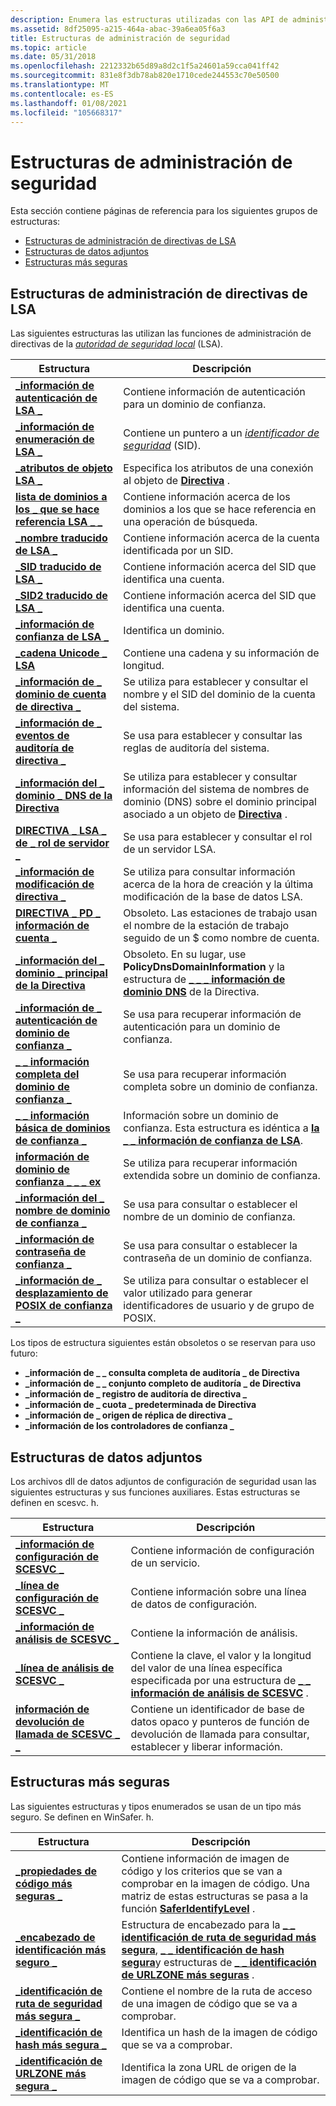 ```yaml
---
description: Enumera las estructuras utilizadas con las API de administración de seguridad.
ms.assetid: 8df25095-a215-464a-abac-39a6ea05f6a3
title: Estructuras de administración de seguridad
ms.topic: article
ms.date: 05/31/2018
ms.openlocfilehash: 2212332b65d89a8d2c1f5a24601a59cca041ff42
ms.sourcegitcommit: 831e8f3db78ab820e1710cede244553c70e50500
ms.translationtype: MT
ms.contentlocale: es-ES
ms.lasthandoff: 01/08/2021
ms.locfileid: "105668317"
---
```

# <a name="security-management-structures"></a>Estructuras de administración de seguridad

Esta sección contiene páginas de referencia para los siguientes grupos de estructuras:

-   [Estructuras de administración de directivas de LSA](#lsa-policy-management-structures)
-   [Estructuras de datos adjuntos](#attachment-structures)
-   [Estructuras más seguras](#safer-structures)

## <a name="lsa-policy-management-structures"></a>Estructuras de administración de directivas de LSA

Las siguientes estructuras las utilizan las funciones de administración de directivas de la [*autoridad de seguridad local*](/windows/desktop/SecGloss/l-gly) (LSA).



| Estructura                                                                       | Descripción                                                                                                                                   |
|---------------------------------------------------------------------------------|-----------------------------------------------------------------------------------------------------------------------------------------------|
| [**\_información de autenticación de LSA \_**](/windows/desktop/api/Ntsecapi/ns-ntsecapi-lsa_auth_information)                          | Contiene información de autenticación para un dominio de confianza.                                                                                     |
| [**\_información de enumeración de LSA \_**](/windows/desktop/api/Ntsecapi/ns-ntsecapi-lsa_enumeration_information)            | Contiene un puntero a un [*identificador de seguridad*](/windows/desktop/SecGloss/s-gly) (SID).    |
| [**\_atributos de objeto LSA \_**](/windows/desktop/api/LsaLookup/ns-lsalookup-lsa_object_attributes)                        | Especifica los atributos de una conexión al objeto de [**Directiva**](policy-object.md) .                                                       |
| [**lista de dominios a los \_ que se hace referencia LSA \_ \_**](/windows/win32/api/lsalookup/ns-lsalookup-lsa_referenced_domain_list)             | Contiene información acerca de los dominios a los que se hace referencia en una operación de búsqueda.                                                                      |
| [**\_nombre traducido de LSA \_**](/windows/desktop/api/LsaLookup/ns-lsalookup-lsa_translated_name)                            | Contiene información acerca de la cuenta identificada por un SID.                                                                                   |
| [**\_SID traducido de LSA \_**](/windows/desktop/api/Ntsecapi/ns-ntsecapi-lsa_translated_sid)                              | Contiene información acerca del SID que identifica una cuenta.                                                                                |
| [**\_SID2 traducido de LSA \_**](/windows/desktop/api/LsaLookup/ns-lsalookup-lsa_translated_sid2)                            | Contiene información acerca del SID que identifica una cuenta.                                                                                |
| [**\_información de confianza de LSA \_**](/windows/desktop/api/lsalookup/ns-lsalookup-lsa_trust_information)                        | Identifica un dominio.                                                                                                                          |
| [**\_cadena Unicode \_ LSA**](/windows/desktop/api/lsalookup/ns-lsalookup-lsa_unicode_string)                              | Contiene una cadena y su información de longitud.                                                                                                 |
| [**\_información de \_ dominio de cuenta de directiva \_**](/windows/desktop/api/LsaLookup/ns-lsalookup-policy_account_domain_info)             | Se utiliza para establecer y consultar el nombre y el SID del dominio de la cuenta del sistema.                                                                        |
| [**\_información de \_ eventos de auditoría de directiva \_**](/windows/desktop/api/Ntsecapi/ns-ntsecapi-policy_audit_events_info)                 | Se usa para establecer y consultar las reglas de auditoría del sistema.                                                                                            |
| [**\_información del \_ dominio \_ DNS de la Directiva**](/windows/desktop/api/LsaLookup/ns-lsalookup-policy_dns_domain_info)                     | Se utiliza para establecer y consultar información del sistema de nombres de dominio (DNS) sobre el dominio principal asociado a un objeto de [**Directiva**](policy-object.md) . |
| [**DIRECTIVA \_ LSA \_ de \_ rol de servidor \_**](/windows/desktop/api/Ntsecapi/ns-ntsecapi-policy_lsa_server_role_info)          | Se usa para establecer y consultar el rol de un servidor LSA.                                                                                              |
| [**\_información de modificación de directiva \_**](/windows/desktop/api/Ntsecapi/ns-ntsecapi-policy_modification_info)                  | Se utiliza para consultar información acerca de la hora de creación y la última modificación de la base de datos LSA.                                                  |
| [**DIRECTIVA \_ PD \_ información de cuenta \_**](policy-pd-account-info.md)                     | Obsoleto. Las estaciones de trabajo usan el nombre de la estación de trabajo seguido de un $ como nombre de cuenta.                                                          |
| [**\_información del \_ dominio \_ principal de la Directiva**](/windows/desktop/api/Ntsecapi/ns-ntsecapi-policy_primary_domain_info)             | Obsoleto. En su lugar, use **PolicyDnsDomainInformation** y la estructura de [**\_ \_ \_ información de dominio DNS**](/windows/desktop/api/LsaLookup/ns-lsalookup-policy_dns_domain_info) de la Directiva.           |
| [**\_información de \_ autenticación de dominio de confianza \_**](/windows/desktop/api/Ntsecapi/ns-ntsecapi-trusted_domain_auth_information)   | Se usa para recuperar información de autenticación para un dominio de confianza.                                                                             |
| [**\_ \_ información completa del dominio de confianza \_**](/windows/desktop/api/Ntsecapi/ns-ntsecapi-trusted_domain_full_information)   | Se usa para recuperar información completa sobre un dominio de confianza.                                                                                 |
| [**\_ \_ información básica de dominios de confianza \_**](/previous-versions/windows/desktop/legacy/ms722475(v=vs.85)) | Información sobre un dominio de confianza. Esta estructura es idéntica a [**la \_ \_ información de confianza de LSA**](/windows/desktop/api/lsalookup/ns-lsalookup-lsa_trust_information).                  |
| [**información de dominio de confianza \_ \_ \_ ex**](/windows/desktop/api/Ntsecapi/ns-ntsecapi-trusted_domain_information_ex)       | Se utiliza para recuperar información extendida sobre un dominio de confianza.                                                                                 |
| [**\_información del \_ nombre de dominio de confianza \_**](/windows/desktop/api/Ntsecapi/ns-ntsecapi-trusted_domain_name_info)                 | Se usa para consultar o establecer el nombre de un dominio de confianza.                                                                                            |
| [**\_información de contraseña de confianza \_**](/windows/desktop/api/Ntsecapi/ns-ntsecapi-trusted_password_info)                        | Se usa para consultar o establecer la contraseña de un dominio de confianza.                                                                                       |
| [**\_información de \_ desplazamiento de POSIX de confianza \_**](/windows/desktop/api/Ntsecapi/ns-ntsecapi-trusted_posix_offset_info)               | Se utiliza para consultar o establecer el valor utilizado para generar identificadores de usuario y de grupo de POSIX.                                                             |



 

Los tipos de estructura siguientes están obsoletos o se reservan para uso futuro:

-   **\_información de \_ \_ consulta completa de auditoría \_ de Directiva**
-   **\_información de \_ \_ conjunto completo de auditoría \_ de Directiva**
-   **\_información de \_ registro de auditoría de directiva \_**
-   **\_información de \_ cuota \_ predeterminada de Directiva**
-   **\_información de \_ origen de réplica de directiva \_**
-   **\_información de los controladores de confianza \_**

## <a name="attachment-structures"></a>Estructuras de datos adjuntos

Los archivos dll de datos adjuntos de configuración de seguridad usan las siguientes estructuras y sus funciones auxiliares. Estas estructuras se definen en scesvc. h.



| Estructura                                                        | Descripción                                                                                                                                     |
|------------------------------------------------------------------|-------------------------------------------------------------------------------------------------------------------------------------------------|
| [**\_información de configuración de SCESVC \_**](/windows/win32/api/scesvc/ns-scesvc-scesvc_configuration_info) | Contiene información de configuración de un servicio.                                                                                               |
| [**\_línea de configuración de SCESVC \_**](/windows/win32/api/scesvc/ns-scesvc-scesvc_configuration_line) | Contiene información sobre una línea de datos de configuración.                                                                                        |
| [**\_información de análisis de SCESVC \_**](/windows/win32/api/scesvc/ns-scesvc-scesvc_analysis_info)           | Contiene la información de análisis.                                                                                                              |
| [**\_línea de análisis de SCESVC \_**](/windows/win32/api/scesvc/ns-scesvc-scesvc_analysis_line)           | Contiene la clave, el valor y la longitud del valor de una línea específica especificada por una estructura de [**\_ \_ información de análisis de SCESVC**](/windows/win32/api/scesvc/ns-scesvc-scesvc_analysis_info) . |
| [**información de devolución de llamada de SCESVC \_ \_**](/windows/win32/api/scesvc/ns-scesvc-scesvc_callback_info)           | Contiene un identificador de base de datos opaco y punteros de función de devolución de llamada para consultar, establecer y liberar información.                                          |



 

## <a name="safer-structures"></a>Estructuras más seguras

Las siguientes estructuras y tipos enumerados se usan de un tipo más seguro. Se definen en WinSafer. h.



| Estructura                                                                | Descripción                                                                                                                                                                                                                                             |
|--------------------------------------------------------------------------|---------------------------------------------------------------------------------------------------------------------------------------------------------------------------------------------------------------------------------------------------------|
| [**\_propiedades de código más seguras \_**](/windows/desktop/api/WinSafer/ns-winsafer-safer_code_properties_v2)                 | Contiene información de imagen de código y los criterios que se van a comprobar en la imagen de código. Una matriz de estas estructuras se pasa a la función [**SaferIdentifyLevel**](/windows/desktop/api/WinSafer/nf-winsafer-saferidentifylevel) .                                                                  |
| [**\_encabezado de identificación más seguro \_**](/windows/desktop/api/WinSafer/ns-winsafer-safer_identification_header)     | Estructura de encabezado para la [**\_ \_ identificación de ruta de seguridad más segura**](/windows/desktop/api/WinSafer/ns-winsafer-safer_pathname_identification), [**\_ \_ identificación de hash segura**](/windows/desktop/api/WinSafer/ns-winsafer-safer_hash_identification)y estructuras de [**\_ \_ identificación de URLZONE más seguras**](/windows/desktop/api/WinSafer/ns-winsafer-safer_urlzone_identification) . |
| [**\_identificación de ruta de seguridad más segura \_**](/windows/desktop/api/WinSafer/ns-winsafer-safer_pathname_identification) | Contiene el nombre de la ruta de acceso de una imagen de código que se va a comprobar.                                                                                                                                                                                                      |
| [**\_identificación de hash más segura \_**](/windows/desktop/api/WinSafer/ns-winsafer-safer_hash_identification)         | Identifica un hash de la imagen de código que se va a comprobar.                                                                                                                                                                                                      |
| [**\_identificación de URLZONE más segura \_**](/windows/desktop/api/WinSafer/ns-winsafer-safer_urlzone_identification)   | Identifica la zona URL de origen de la imagen de código que se va a comprobar.                                                                                                                                                                                      |



 

 

 
